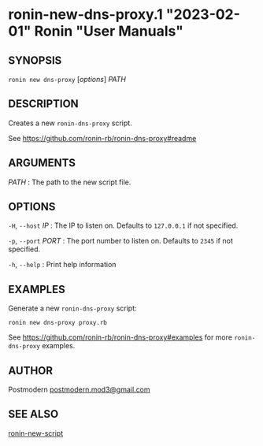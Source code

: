 # ronin-new-dns-proxy.1 "2023-02-01" Ronin "User Manuals"

## SYNOPSIS

`ronin new dns-proxy` [*options*] *PATH*

## DESCRIPTION

Creates a new `ronin-dns-proxy` script.

See https://github.com/ronin-rb/ronin-dns-proxy#readme

## ARGUMENTS

*PATH*
: The path to the new script file.

## OPTIONS

`-H`, `--host` *IP*
: The IP to listen on. Defaults to `127.0.0.1` if not specified.

`-p`, `--port` *PORT*
: The port number to listen on. Defaults to `2345` if not specified.

`-h`, `--help`
: Print help information

## EXAMPLES

Generate a new `ronin-dns-proxy` script:

    ronin new dns-proxy proxy.rb

See https://github.com/ronin-rb/ronin-dns-proxy#examples for more
`ronin-dns-proxy` examples.

## AUTHOR

Postmodern <postmodern.mod3@gmail.com>

## SEE ALSO

[ronin-new-script](ronin-new-script.1.md)
